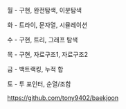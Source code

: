 월 - 구현, 완전탐색, 이분탐색

화 - 트라이, 문자열, 시뮬레이션

수 - 구현, 트리, 그래프 탐색

목 - 구현, 자료구조1, 자료구조2

금 - 백트랙킹, 누적 합

토 - 투 포인터, 순열/조합

https://github.com/tony9402/baekjoon
